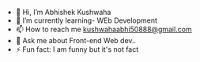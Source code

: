 - 👋 Hi, I’m Abhishek Kushwaha
- 🌱 I’m currently learning- WEb Development
- 📫 How to reach me kushwahaabhi50888@gmail.com
- 💬 Ask me about Front-end Web dev..
- ⚡ Fun fact: I am funny but it's not fact

<!---
kushwaha-abhi/kushwaha-abhi is a ✨ special ✨ repository because its `README.md` (this file) appears on your GitHub profile.
You can click the Preview link to take a look at your changes.
--->
